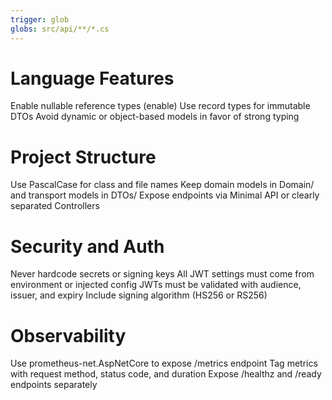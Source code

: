 ```yaml
---
trigger: glob
globs: src/api/**/*.cs
---
```


# Language Features
Enable nullable reference types (<Nullable>enable</Nullable>)
Use record types for immutable DTOs
Avoid dynamic or object-based models in favor of strong typing

# Project Structure
Use PascalCase for class and file names
Keep domain models in Domain/ and transport models in DTOs/
Expose endpoints via Minimal API or clearly separated Controllers

# Security and Auth
Never hardcode secrets or signing keys
All JWT settings must come from environment or injected config
JWTs must be validated with audience, issuer, and expiry
Include signing algorithm (HS256 or RS256)

# Observability
Use prometheus-net.AspNetCore to expose /metrics endpoint
Tag metrics with request method, status code, and duration
Expose /healthz and /ready endpoints separately
